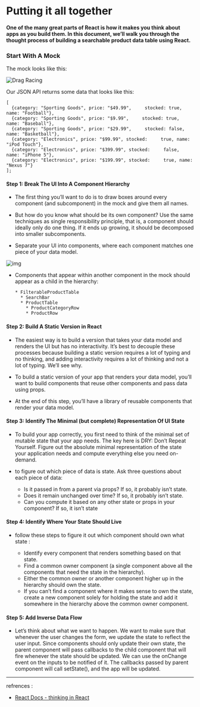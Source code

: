 # Putting it all together

 **One of the many great parts of React is how it makes you think about apps as you build them. In this document, we’ll walk you through the thought process of building a searchable product data table using React.**

 ### Start With A Mock 

 The mock looks like this:



 ![Drag Racing](https://reactjs.org/static/1071fbcc9eed01fddc115b41e193ec11/d4770/thinking-in-react-mock.png)

 Our JSON API returns some data that looks like this:

    [
      {category: "Sporting Goods", price: "$49.99",     stocked: true, name: "Football"},
      {category: "Sporting Goods", price: "$9.99",     stocked: true, name: "Baseball"},
      {category: "Sporting Goods", price: "$29.99",     stocked: false, name: "Basketball"},
      {category: "Electronics", price: "$99.99", stocked:     true, name: "iPod Touch"},
      {category: "Electronics", price: "$399.99", stocked:     false, name: "iPhone 5"},
      {category: "Electronics", price: "$199.99", stocked:     true, name: "Nexus 7"}
    ];

#### **Step 1: Break The UI Into A Component Hierarchy**
  * The first thing you’ll want to do is to draw boxes   around every component (and subcomponent) in the   mock and give them all names.

  * But how do you know what should be its own component? Use the same techniques as single responsibility principle, that is, a component should ideally only do one thing. If it ends up growing, it should be decomposed into smaller subcomponents.

  * Separate your UI into components, where each component matches one piece of your data model.
  
  ![img](https://reactjs.org/static/9381f09e609723a8bb6e4ba1a7713b46/90cbd/thinking-in-react-components.png)

  * Components that appear within another component in the mock should appear as a child in the hierarchy:

        * FilterableProductTable
          * SearchBar
          * ProductTable
            * ProductCategoryRow
            * ProductRow

#### **Step 2: Build A Static Version in React**
  * The easiest way is to build a version that takes your data model and renders the UI but has no interactivity. It’s best to decouple these processes because building a static version requires a lot of typing and no thinking, and adding interactivity requires a lot of thinking and not a lot of typing. We’ll see why.

  * To build a static version of your app that renders your data model, you’ll want to build components that reuse other components and pass data using props.

  * At the end of this step, you’ll have a library of reusable components that render your data model.

#### **Step 3: Identify The Minimal (but complete) Representation Of UI State**

 * To build your app correctly, you first need to think of the minimal set of mutable state that your app needs. The key here is DRY: Don’t Repeat Yourself. Figure out the absolute minimal representation of the state your application needs and compute everything else you need on-demand.

 * to figure out which piece of data is state. Ask three questions about each piece of data:
  
   * Is it passed in from a parent via props? If so, it probably isn’t state.
   * Does it remain unchanged over time? If so, it probably isn’t state.
   * Can you compute it based on any other state or props in your component? If so, it isn’t state

#### **Step 4: Identify Where Your State Should Live**

* follow these steps to figure it out which component should own what state :
   
   * Identify every component that renders something based on that state.
   * Find a common owner component (a single component above all the components that need the state in the hierarchy).
   * Either the common owner or another component  higher up in the hierarchy should own the state.
   * If you can’t find a component where it makes sense to own the state, create a new component solely for holding the state and add it somewhere in the hierarchy above the common owner component.

#### **Step 5: Add Inverse Data Flow**
   * Let’s think about what we want to happen. We want to make sure that whenever the user changes the form, we update the state to reflect the user input. Since components should only update their own state, the parent component will pass callbacks to the child component that will fire whenever the state should be updated. We can use the onChange event on the inputs to be notified of it. The callbacks passed by parent component will call setState(), and the app will be updated.

---
refrences :
 * [React Docs - thinking in React](https://reactjs.org/docs/thinking-in-react.html)